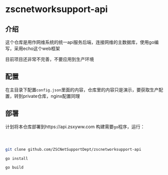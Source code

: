 # zscnetworksupport-api
## 介绍
这个仓库是用作网维系统的统一api服务后端，连接网维的主数据库，使用go编写，采用echo这个web框架

目前项目还非常不完善，不要应用到生产环境
## 配置
在主目录下配置`config.json`里面的内容，仓库里的内容只是演示，要获取生产配置，转到private仓库，nginx配置同理

## 部署
计划将本仓库部署到https://api.zsxyww.com
构建需要`go`程序，运行：

```sh



git clone github.com/ZSCNetSupportDept/zscnetworksupport-api

go install

go build



```

